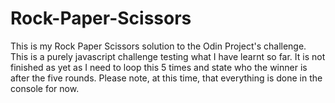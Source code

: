 # Rock-Paper-Scissors
This is my Rock Paper Scissors solution to the Odin Project's challenge.
This is a purely javascript challenge testing what I have learnt so far. It is not finished as yet as I need to loop this 5 times and state who the winner is
after the five rounds. Please note, at this time, that everything is done in the console for now.
